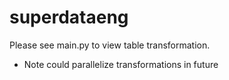 # superdataeng

Please see main.py to view table transformation.

- Note could parallelize transformations in future
